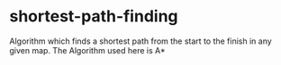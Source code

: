 # shortest-path-finding
Algorithm which finds a shortest path from the start to the finish in any given map.
The Algorithm used here is A*

